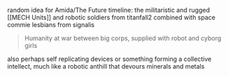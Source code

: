
random idea for Amida/The Future timeline:
the militaristic and rugged [[MECH Units]] and robotic soldiers from titanfall2 combined with space commie lesbians from signalis

> Humanity at war between big corps, supplied with robot and cyborg girls


also perhaps self replicating devices or something forming a collective intellect, much like a robotic anthill that devours minerals and metals